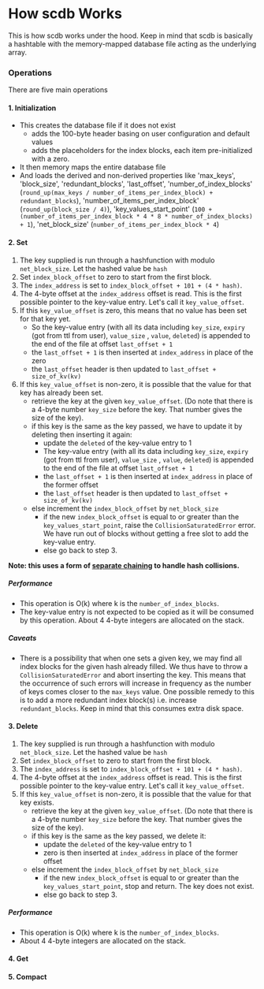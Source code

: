 # How scdb Works

This is how scdb works under the hood. Keep in mind that scdb is basically a hashtable with the memory-mapped database
file acting as the underlying array.

### Operations

There are five main operations

#### 1. Initialization

- This creates the database file if it does not exist
    - adds the 100-byte header basing on user configuration and default values
    - adds the placeholders for the index blocks, each item pre-initialized with a zero.
- It then memory maps the entire database file
- And loads the derived and non-derived properties like 'max_keys', 'block_size', 'redundant_blocks', 'last_offset',
  'number_of_index_blocks' (`round_up(max_keys / number_of_items_per_index_block) + redundant_blocks`),
  'number_of_items_per_index_block' (`round_up(block_size / 4)`),
  'key_values_start_point' (`100 + (number_of_items_per_index_block * 4 * 8 * number_of_index_blocks) + 1`),
  'net_block_size' (`number_of_items_per_index_block * 4`)

#### 2. Set

1. The key supplied is run through a hashfunction with modulo `net_block_size`. Let the hashed value be `hash`
2. Set `index_block_offset` to zero to start from the first block.
3. The `index_address` is set to `index_block_offset + 101 + (4 * hash)`.
4. The 4-byte offset at the `index_address` offset is read. This is the first possible pointer to the key-value entry.
   Let's call it `key_value_offset`.
5. If this `key_value_offset` is zero, this means that no value has been set for that key yet.
    - So the key-value entry (with all its data including `key_size`, `expiry` (got from ttl from user), `value_size`
      , `value`, `deleted`) is appended to the end of the file at offset `last_offset + 1`
    - the `last_offset + 1` is then inserted at `index_address` in place of the zero
    - the `last_offset` header is then updated to `last_offset + size_of_kv(kv)`
6. If this `key_value_offset` is non-zero, it is possible that the value for that key has already been set.
    - retrieve the key at the given `key_value_offset`. (Do note that there is a 4-byte number `key_size` before the
      key. That number gives the size of the key).
    - if this key is the same as the key passed, we have to update it by deleting then inserting it again:
        - update the `deleted` of the key-value entry to 1
        - The key-value entry (with all its data including `key_size`, `expiry` (got from ttl from user), `value_size`
          , `value`, `deleted`) is appended to the end of the file at offset `last_offset + 1`
        - the `last_offset + 1` is then inserted at `index_address` in place of the former offset
        - the `last_offset` header is then updated to `last_offset + size_of_kv(kv)`
    - else increment the `index_block_offset` by `net_block_size`
        - if the new `index_block_offset` is equal to or greater than the `key_values_start_point`, raise
          the `CollisionSaturatedError` error. We have run out of blocks without getting a free slot to add the
          key-value entry.
        - else go back to step 3.

__Note: this uses a form of [separate chaining](https://www.geeksforgeeks.org/hashing-set-2-separate-chaining/) to
handle hash collisions.__

##### Performance

- This operation is O(k) where k is the `number_of_index_blocks`.
- The key-value entry is not expected to be copied as it will be consumed by this operation. About 4 4-byte integers are
  allocated on the stack.

##### Caveats

- There is a possibility that when one sets a given key, we may find all index blocks for the given hash already filled.
  We thus have to throw a `CollisionSaturatedError` and abort inserting the key. This means that the occurrence of such
  errors will increase in frequency as the number of keys comes closer to the `max_keys` value.
  One possible remedy to this is to add a more redundant index block(s) i.e. increase `redundant_blocks`. Keep in mind
  that this consumes extra disk space.

#### 3. Delete

1. The key supplied is run through a hashfunction with modulo `net_block_size`. Let the hashed value be `hash`
2. Set `index_block_offset` to zero to start from the first block.
3. The `index_address` is set to `index_block_offset + 101 + (4 * hash)`.
4. The 4-byte offset at the `index_address` offset is read. This is the first possible pointer to the key-value entry.
   Let's call it `key_value_offset`.
5. If this `key_value_offset` is non-zero, it is possible that the value for that key exists.
    - retrieve the key at the given `key_value_offset`. (Do note that there is a 4-byte number `key_size` before the
      key. That number gives the size of the key).
    - if this key is the same as the key passed, we delete it:
        - update the `deleted` of the key-value entry to 1
        - zero is then inserted at `index_address` in place of the former offset
    - else increment the `index_block_offset` by `net_block_size`
        - if the new `index_block_offset` is equal to or greater than the `key_values_start_point`, stop and return.
          The key does not exist.
        - else go back to step 3.

##### Performance

- This operation is O(k) where k is the `number_of_index_blocks`.
- About 4 4-byte integers are allocated on the stack.

#### 4. Get

#### 5. Compact
